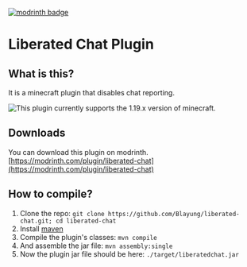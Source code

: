[![modrinth badge](https://cdn.jsdelivr.net/npm/@intergrav/devins-badges@3/assets/cozy/available/modrinth_vector.svg)](https://modrinth.com/plugin/liberated-chat)
# Liberated Chat Plugin
## What is this?
It is a minecraft plugin that disables chat reporting.

![**This plugin currently supports the 1.19.x version of minecraft.**](https://img.shields.io/static/v1?label=SUPPORTED%20MINECRAFT%20VERSIONS&message=1.19%20|%201.19.1%20|%201.19.2%20|%201.19.3%20|%201.19.4&color=yellowgreen&style=for-the-badge)

## Downloads
You can download this plugin on modrinth. [https://modrinth.com/plugin/liberated-chat](https://modrinth.com/plugin/liberated-chat)

## How to compile?
1. Clone the repo: `git clone https://github.com/Blayung/liberated-chat.git; cd liberated-chat`
2. Install [maven](https://maven.apache.org/download.cgi)
3. Compile the plugin's classes: `mvn compile`
4. And assemble the jar file: `mvn assembly:single`
5. Now the plugin jar file should be here: `./target/liberatedchat.jar`
